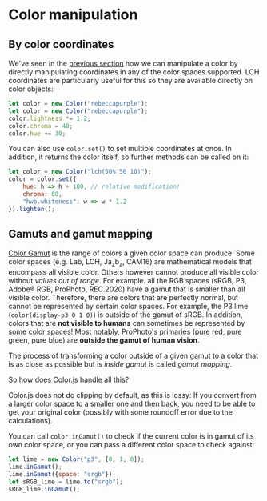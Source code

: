 # Color manipulation

## By color coordinates

We've seen in the [previous section](the-color-object) how we can manipulate a color
by directly manipulating coordinates in any of the color spaces supported.
LCH coordinates are particularly useful for this so they are available directly on color objects:

```js
let color = new Color("rebeccapurple");
let color = new Color("rebeccapurple");
color.lightness *= 1.2;
color.chroma = 40;
color.hue += 30;
```

You can also use `color.set()` to set multiple coordinates at once.
In addition, it returns the color itself, so further methods can be called on it:

```js
let color = new Color("lch(50% 50 10)");
color = color.set({
	hue: h => h + 180, // relative modification!
	chroma: 60,
	"hwb.whiteness": w => w * 1.2
}).lighten();
```

## Gamuts and gamut mapping

[Color Gamut](https://en.wikipedia.org/wiki/Gamut) is the range of colors a given color space can produce.
Some color spaces (e.g. Lab, LCH, Ja<sub>z</sub>b<sub>z</sub>, CAM16) are mathematical models that encompass all visible color.
Others however cannot produce all visible color without *values out of range*.
For example. all the RGB spaces (sRGB, P3, Adobe® RGB, ProPhoto, REC.2020) have a gamut that is smaller than all visible color.
Therefore, there are colors that are perfectly normal, but cannot be represented by certain color spaces.
For example, the P3 lime (`color(display-p3 0 1 0)`) is outside of the gamut of sRGB.
In addition, colors that are **not visible to humans** can sometimes be represented by some color spaces!
Most notably, ProPhoto's primaries (pure red, pure green, pure blue) are **outside the gamut of human vision**.

The process of transforming a color outside of a given gamut to a color that is as close as possible but is *inside gamut* is called *gamut mapping*.

So how does Color.js handle all this?

Color.js does not do clipping by default, as this is lossy: If you convert from a larger color space to a smaller one and then back, you need to be able to get your original color (possibly with some roundoff error due to the calculations).

You can call `color.inGamut()` to check if the current color is in gamut of its own color space, or you can pass a different color space to check against:

```js
let lime = new Color("p3", [0, 1, 0]);
lime.inGamut();
lime.inGamut({space: "srgb"});
let sRGB_lime = lime.to("srgb");
sRGB_lime.inGamut();
```
